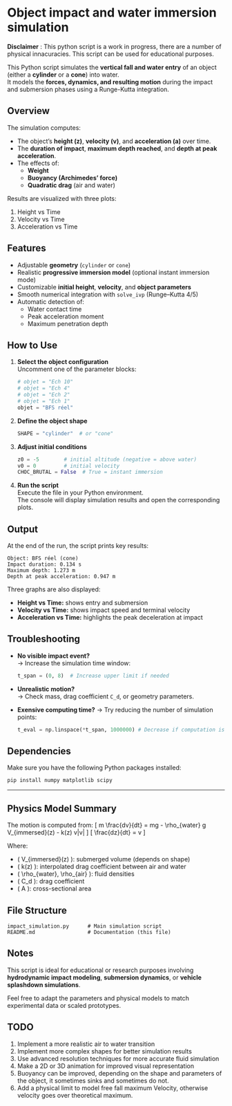 # Object impact and water immersion simulation

**Disclaimer** : This python script is a work in progress, there are a number of physical innacuracies. This script can be used for educational purposes.

This Python script simulates the **vertical fall and water entry** of an object (either a **cylinder** or a **cone**) into water.  
It models the **forces, dynamics, and resulting motion** during the impact and submersion phases using a Runge-Kutta integration.

## Overview

The simulation computes:
- The object’s **height (z)**, **velocity (v)**, and **acceleration (a)** over time.  
- The **duration of impact**, **maximum depth reached**, and **depth at peak acceleration**.  
- The effects of:
  - **Weight**
  - **Buoyancy (Archimedes’ force)**
  - **Quadratic drag** (air and water)

Results are visualized with three plots:
1. Height vs Time  
2. Velocity vs Time  
3. Acceleration vs Time  

## Features

- Adjustable **geometry** (`cylinder` or `cone`)
- Realistic **progressive immersion model** (optional instant immersion mode)
- Customizable **initial height**, **velocity**, and **object parameters**
- Smooth numerical integration with `solve_ivp` (Runge–Kutta 4/5)
- Automatic detection of:
  - Water contact time  
  - Peak acceleration moment  
  - Maximum penetration depth  

## How to Use

1. **Select the object configuration**  
   Uncomment one of the parameter blocks:
   ```python
   # objet = "Ech 10"
   # objet = "Ech 4"
   # objet = "Ech 2"
   # objet = "Ech 1"
   objet = "BFS réel"
   ```

2. **Define the object shape**  
   ```python
   SHAPE = "cylinder"  # or "cone"
   ```

3. **Adjust initial conditions**
   ```python
   z0 = -5        # initial altitude (negative = above water)
   v0 = 0         # initial velocity
   CHOC_BRUTAL = False  # True = instant immersion
   ```

4. **Run the script**  
   Execute the file in your Python environment.  
   The console will display simulation results and open the corresponding plots.

## Output

At the end of the run, the script prints key results:
```
Object: BFS réel (cone)
Impact duration: 0.134 s
Maximum depth: 1.273 m
Depth at peak acceleration: 0.947 m
```

Three graphs are also displayed:
- **Height vs Time:** shows entry and submersion  
- **Velocity vs Time:** shows impact speed and terminal velocity  
- **Acceleration vs Time:** highlights the peak deceleration at impact  

## Troubleshooting

- **No visible impact event?**  
  → Increase the simulation time window:
  ```python
  t_span = (0, 8)  # Increase upper limit if needed
  ```
- **Unrealistic motion?**  
  → Check mass, drag coefficient `C_d`, or geometry parameters.

- **Exensive computing time?**
  → Try reducing the number of simulation points:
  ```python
  t_eval = np.linspace(*t_span, 1000000) # Decrease if computation is long
  ```

## Dependencies

Make sure you have the following Python packages installed:
```bash
pip install numpy matplotlib scipy
```

---

## Physics Model Summary

The motion is computed from:
\[
m \frac{dv}{dt} = mg - \rho_{water} g V_{immersed}(z) - k(z) v|v|
\]
\[
\frac{dz}{dt} = v
\]

Where:
- \( V_{immersed}(z) \): submerged volume (depends on shape)
- \( k(z) \): interpolated drag coefficient between air and water  
- \( \rho_{water}, \rho_{air} \): fluid densities  
- \( C_d \): drag coefficient  
- \( A \): cross-sectional area  

## File Structure

```
impact_simulation.py      # Main simulation script
README.md                 # Documentation (this file)
```

## Notes

This script is ideal for educational or research purposes involving **hydrodynamic impact modeling**, **submersion dynamics**, or **vehicle splashdown simulations**.

Feel free to adapt the parameters and physical models to match experimental data or scaled prototypes.

## TODO
1. Implement a more realistic air to water transition
2. Implement more complex shapes for better simulation results
3. Use advanced resolution techniques for more accurate fluid simulation
4. Make a 2D or 3D animation for improved visual representation
5. Buoyancy can be improved, depending on the shape and parameters of the object, it sometimes sinks and sometimes do not.
6. Add a physical limit to model free fall maximum Velocity, otherwise velocity goes over theoretical maximum.